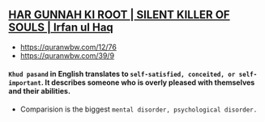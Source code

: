 ## [HAR GUNNAH KI ROOT | SILENT KILLER OF SOULS | Irfan ul Haq](https://www.youtube.com/watch?v=4E_NIK9phjw)
* https://quranwbw.com/12/76
* https://quranwbw.com/39/9

#### `Khud pasand` in English translates to `self-satisfied, conceited, or self-important`. It describes someone who is overly pleased with themselves and their abilities. 
* Comparision is the biggest `mental disorder, psychological disorder.`
